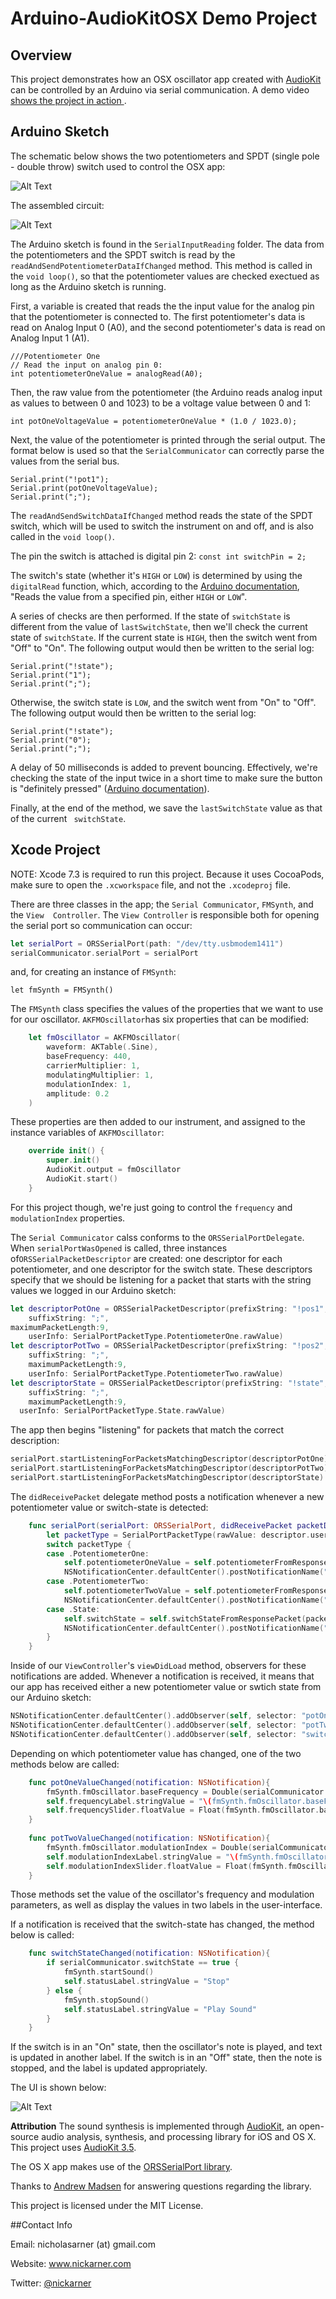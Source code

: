 # Arduino-AudioKitOSX Demo Project

## Overview
This project demonstrates how an OSX oscillator app created with <a href="https://github.com/audiokit/AudioKit">AudioKit</a> can be 
controlled by an Arduino via serial communication. A demo video <a href="https://vimeo.com/139079751">shows the project in action </a>.

## Arduino Sketch
The schematic below shows the two potentiometers and SPDT (single pole - double throw) switch used to control the OSX app:

![Alt Text](https://github.com/narner/Arduino-AudioKitOSX/raw/master/Schematic%20Files/InputCircuit.png)

The assembled circuit:

![Alt Text](https://github.com/narner/Arduino-AudioKitOSX/raw/master/Schematic%20Files/AssembledCircuit.png)

The Arduino sketch is found in the `SerialInputReading` folder. The data from the potentiometers 
and the SPDT switch is read by the `readAndSendPotentiometerDataIfChanged` method. This method is 
called in the `void loop()`, so that the potentiometer values are checked exectued as long as the Arduino sketch is running. 

First, a variable is created that reads the the input value for the analog pin that the 
potentiometer is connected to. The first potentiometer's data is read on Analog Input 0 (A0), and 
the second potentiometer's data is read on Analog Input 1 (A1). 

```
///Potentiometer One
// Read the input on analog pin 0:
int potentiometerOneValue = analogRead(A0);
```

Then, the raw value from the potentiometer (the Arduino reads analog input as values to between 0 
and 1023) to be a voltage value between 0 and 1:

`int potOneVoltageValue = potentiometerOneValue * (1.0 / 1023.0);`

Next, the value of the potentiometer is printed through the serial output. The format below is used so that the `SerialCommunicator` can correctly parse the values from the serial bus. 

```
Serial.print("!pot1");
Serial.print(potOneVoltageValue);
Serial.print(";");
```

The `readAndSendSwitchDataIfChanged` method reads the state of the SPDT switch, which will be used 
to switch the instrument on and off, and is also called in the `void loop()`.  

The pin the switch is attached is digital pin 2: `const int switchPin = 2;` 

The switch's state (whether it's `HIGH` or `LOW`) is determined by using the `digitalRead` 
function, which, according to the
<a href="https://www.arduino.cc/en/Reference/DigitalRead">Arduino documentation</a>, "Reads the value from a specified pin, either `HIGH` or `LOW`". 

A series of checks are then performed. If the state of `switchState` is different from the value of `lastSwitchState`, then we'll check 
the current state of `switchState`. If the current state is `HIGH`, then the switch went from "Off" to "On". The following output would 
then be written to the serial log:

```
Serial.print("!state");
Serial.print("1");
Serial.print(";");
```

Otherwise, the switch state is `LOW`, and the switch went from "On" to "Off". The following output would then be written to the serial 
log:

```
Serial.print("!state");
Serial.print("0");
Serial.print(";");
```

A delay of 50 milliseconds is added to prevent bouncing. Effectively, we're checking the state of 
the input twice in a short time to make sure the button is "definitely pressed" (<a href="https://www.arduino.cc/en/Tutorial/Debounce">Arduino documentation</a>).

Finally, at the end of the method, we save the `lastSwitchState` value as that of the current `
switchState`. 

## Xcode Project

NOTE: Xcode 7.3 is required to run this project. Because it uses CocoaPods, make sure to open the `.xcworkspace` file, and not the 
`.xcodeproj` file.

There are three classes in the app; the `Serial Communicator`, `FMSynth`, and the `View 
Controller`. The `View Controller` is responsible both for opening the serial port so communication 
can occur: 

```swift
let serialPort = ORSSerialPort(path: "/dev/tty.usbmodem1411")
serialCommunicator.serialPort = serialPort
```

and, for creating an instance of `FMSynth`:

```
let fmSynth = FMSynth()
```
The `FMSynth` class specifies the values of the properties that we want to use for our oscillator. `AKFMOscillator`has six properties 
that can be modified:

```swift
    let fmOscillator = AKFMOscillator(
        waveform: AKTable(.Sine),
        baseFrequency: 440,
        carrierMultiplier: 1,
        modulatingMultiplier: 1,
        modulationIndex: 1,
        amplitude: 0.2
    )
```

These properties are then added to our instrument, and assigned to the instance variables of `AKFMOscillator`:

```swift
    override init() {
        super.init()
        AudioKit.output = fmOscillator
        AudioKit.start()
    }
```

For this project though, we're just going to control the `frequency` and `modulationIndex` properties.

The `Serial Communicator` calss conforms to the `ORSSerialPortDelegate`. When `serialPortWasOpened` is called, three instances 
of`ORSSerialPacketDescriptor` are created: one descriptor for each potentiometer, and one descriptor for the switch state. These 
descriptors specify that we should be listening for a packet that starts with the string values we logged in our Arduino sketch:

```swift
let descriptorPotOne = ORSSerialPacketDescriptor(prefixString: "!pos1",
	suffixString: ";",
maximumPacketLength:9,
	userInfo: SerialPortPacketType.PotentiometerOne.rawValue)
let descriptorPotTwo = ORSSerialPacketDescriptor(prefixString: "!pos2",
	suffixString: ";",
	maximumPacketLength:9,
	userInfo: SerialPortPacketType.PotentiometerTwo.rawValue)
let descriptorState = ORSSerialPacketDescriptor(prefixString: "!state",
	suffixString: ";",
	maximumPacketLength:9,
  userInfo: SerialPortPacketType.State.rawValue)
```
The app then begins "listening" for packets that match the correct description:
```swift
serialPort.startListeningForPacketsMatchingDescriptor(descriptorPotOne)
serialPort.startListeningForPacketsMatchingDescriptor(descriptorPotTwo)
serialPort.startListeningForPacketsMatchingDescriptor(descriptorState)
```

The `didReceivePacket` delegate method posts a notification whenever a new potentiometer value or switch-state is detected: 

```swift
	func serialPort(serialPort: ORSSerialPort, didReceivePacket packetData: NSData, matchingDescriptor descriptor: ORSSerialPacketDescriptor) {
		let packetType = SerialPortPacketType(rawValue: descriptor.userInfo as! Int)!
		switch packetType {
		case .PotentiometerOne:
			self.potentiometerOneValue = self.potentiometerFromResponsePacket(packetData)
            NSNotificationCenter.defaultCenter().postNotificationName("PotentiometerOneChanged", object: self.potentiometerOneValue)
		case .PotentiometerTwo:
			self.potentiometerTwoValue = self.potentiometerFromResponsePacket(packetData)
            NSNotificationCenter.defaultCenter().postNotificationName("PotentiometerTwoChanged", object: self.potentiometerTwoValue)
		case .State:
			self.switchState = self.switchStateFromResponsePacket(packetData)
            NSNotificationCenter.defaultCenter().postNotificationName("SwitchStateChanged", object: self.switchState)
		}
	}
```

Inside of our `ViewController`'s `viewDidLoad` method, observers for these notifications are added. Whenever a notification is received, it means that our app has received either a new potentiometer value or swtich state from our Arduino sketch:

```swift
NSNotificationCenter.defaultCenter().addObserver(self, selector: "potOneValueChanged:", name:"PotentiometerOneChanged", object: nil)
NSNotificationCenter.defaultCenter().addObserver(self, selector: "potTwoValueChanged:", name:"PotentiometerTwoChanged", object: nil)
NSNotificationCenter.defaultCenter().addObserver(self, selector: "switchStateChanged:", name:"SwitchStateChanged", object: nil)
```

Depending on which potentiometer value has changed, one of the two methods below are called: 

```swift
    func potOneValueChanged(notification: NSNotification){
        fmSynth.fmOscillator.baseFrequency = Double(serialCommunicator.potentiometerOneValue * 4)
        self.frequencyLabel.stringValue = "\(fmSynth.fmOscillator.baseFrequency)"
        self.frequencySlider.floatValue = Float(fmSynth.fmOscillator.baseFrequency)
    }
    
    func potTwoValueChanged(notification: NSNotification){
        fmSynth.fmOscillator.modulationIndex = Double(serialCommunicator.potentiometerTwoValue / 4)
        self.modulationIndexLabel.stringValue = "\(fmSynth.fmOscillator.modulationIndex)"
        self.modulationIndexSlider.floatValue = Float(fmSynth.fmOscillator.modulationIndex)
    }
```

Those methods set the value of the oscillator's frequency and modulation parameters, as well as display the values in two labels in the 
user-interface. 

If a notification is received that the switch-state has changed, the method below is called:

```swift
    func switchStateChanged(notification: NSNotification){
        if serialCommunicator.switchState == true {
            fmSynth.startSound()
            self.statusLabel.stringValue = "Stop"
        } else {
            fmSynth.stopSound()
            self.statusLabel.stringValue = "Play Sound"
        }
    }
```

If the switch is in an "On" state, then the oscillator's note is played, and text is updated in 
another label. If the switch is in an "Off" state, then the note is stopped, and the label is 
updated appropriately. 

The UI is shown below:

![Alt Text](https://github.com/narner/Arduino-AudioKitOSX/raw/master/AppUI.png)


**Attribution**
The sound synthesis is implemented through <a href="http://audiokit.io">AudioKit</a>, an open-
source audio analysis, synthesis, and processing library for iOS and OS X. This project uses 
<a href="https://github.com/audiokit/AudioKit">AudioKit 3.5</a>. 

The OS X app makes use of the <a href="https://github.com/armadsen/ORSSerialPort">ORSSerialPort library</a>.

Thanks to <a href="http://blog.andrewmadsen.com/">Andrew Madsen</a> for answering questions 
regarding the library. 

This project is licensed under the MIT License. 

##Contact Info

Email: nicholasarner (at) gmail.com

Website: www.nickarner.com

Twitter: <a href="https://twitter.com/nickarner">@nickarner</a>
